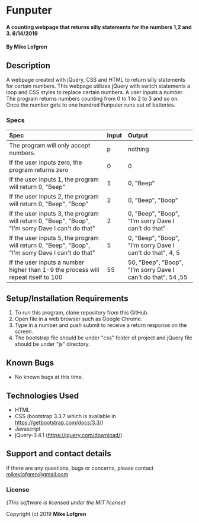 # Funputer

#### A counting webpage that returns silly statements for the numbers 1,2 and 3. 6/14/2019

#### By **Mike Lofgren**

## Description

A webpage created with jQuery, CSS and HTML to return silly statements for certain numbers.
This webpage utilizes jQuery with switch statements a loop and CSS styles to replace certain numbers.
A user inputs a number. The program returns numbers counting from 0 to 1 to 2 to 3 and so on. Once the number gets to one hundred Funputer runs out of batteries.


### Specs
| Spec                                                                         |   Input             |   Output                |
| :--------------------------------------------------------------------------- | :------------------ | :---------------------- |
| The program will only accept numbers.                                        | p                   | nothing                 |
| If the user inputs zero, the program returns zero                            | 0                   | 0                       |
| If the user inputs 1, the program will return 0, "Beep"                      | 1                   | 0, "Beep"               |
| If the user inputs 2, the program will return 0, "Beep", "Boop"              | 2                   |0, "Beep", "Boop"        |
| If the user inputs 3, the program will return 0, "Beep", "Boop", "I'm sorry Dave I can't do that" |    2 |  0, "Beep", "Boop", "I'm sorry Dave I can't do that" |               
| If the user inputs 5, the program will return 0, "Beep", "Boop", "I'm sorry Dave I can't do that" | 5    |  0, "Beep", "Boop", "I'm sorry Dave I can't do that", 4, 5                                                                    |                     |                         |
|If the user inputs a number higher than 1-9 the process will repeat itself to 100 | 55    | 50, "Beep", "Boop", "I'm sorry Dave I can't do that", 54 ,55


## Setup/Installation Requirements

1. To run this program, clone repository from this GitHub.
2. Open file in a web browser such as Google Chrome.
3. Type in a number and push submit to receive a return response on the screen.
5. The bootstrap file should be under "css" folder of project and jQuery file should be under "js" directory.

## Known Bugs
* No known bugs at this time.

## Technologies Used
  * HTML
  * CSS (bootstrap 3.3.7 which is available in https://getbootstrap.com/docs/3.3/)
  * Javascript
  * jQuery-3.4.1 (https://jquery.com/download/)

## Support and contact details

If there are any questions, bugs or concerns, please contact mikeylofgren@gmail.com

### License

*{This software is licensed under the MIT license}*

Copyright (c) 2019 **Mike Lofgren**
